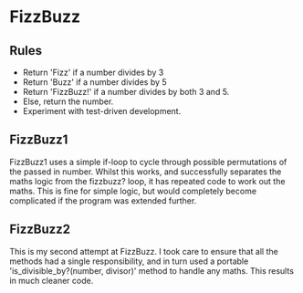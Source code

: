 # FizzBuzz
## Rules

* Return 'Fizz' if a number divides by 3
* Return 'Buzz' if a number divides by 5
* Return 'FizzBuzz!' if a number divides by both 3 and 5.
* Else, return the number.
* Experiment with test-driven development.

## FizzBuzz1

FizzBuzz1 uses a simple if-loop to cycle through possible permutations of the passed in number. Whilst this works, and successfully separates the maths logic from the fizzbuzz? loop, it has repeated code to work out the maths. This is fine for simple logic, but would completely become complicated if the program was extended further.

## FizzBuzz2

This is my second attempt at FizzBuzz. I took care to ensure that all the methods had a single responsibility, and in turn used a portable 'is_divisible_by?(number, divisor)' method to handle any maths. This results in much cleaner code.
